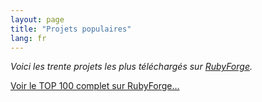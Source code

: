 ```yaml
---
layout: page
title: "Projets populaires"
lang: fr
---
```


*Voici les trente projets les plus téléchargés sur [RubyForge][1].*

[Voir le TOP 100 complet sur RubyForge…][2]



[1]: http://rubyforge.org
[2]: http://rubyforge.org/top/toplist.php?type=downloads
